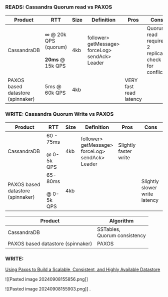 
### READS: Cassandra Quorum read vs PAXOS

| Product                           | RTT                                               | Size | Definition                                                  | Pros                   | Cons                                                 |
| --------------------------------- | ------------------------------------------------- | ---- | ----------------------------------------------------------- | ---------------------- | ---------------------------------------------------- |
| CassandraDB                       | ∞ @ 20k QPS<br>(quorum)<br><br>**20ms** @ 15k QPS | 4kb  | follower><br>getMessage><br>forceLog><br>sendAck><br>Leader |                        | Quorum read requires 2 replicas, check for conflicts |
| PAXOS based datastore (spinnaker) | 5ms @ 60k QPS                                     | 4kb  |                                                             | VERY fast read latency |                                                      |

### WRITE: Cassandra Quorum Write vs PAXOS

| Product                           | RTT                         | Size | Definition                                                  | Pros                  | Cons                          |
| --------------------------------- | --------------------------- | ---- | ----------------------------------------------------------- | --------------------- | ----------------------------- |
| CassandraDB                       | 60 - 75ms<br><br>@ 0-5k QPS | 4kb  | follower><br>getMessage><br>forceLog><br>sendAck><br>Leader | Slightly faster write |                               |
| PAXOS based datastore (spinnaker) | 65-80ms<br><br>@ 0-5k QPS   | 4kb  |                                                             |                       | Slightly slower write latency |

| Product                           | Algorithm                       |
| --------------------------------- | ------------------------------- |
| CassandraDB                       | SSTables,<br>Quorum consistency |
| PAXOS based datastore (spinnaker) | PAXOS                           |
### WRITE: 

[Using Paxos to Build a Scalable, Consistent, and Highly Available Datastore](https://arxiv.org/pdf/1103.2408)

![[Pasted image 20240908155856.png]]

![[Pasted image 20240908155903.png]]
.
